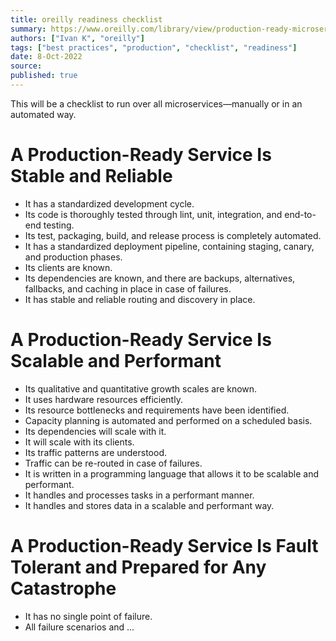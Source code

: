 ```yaml
---
title: oreilly readiness checklist
summary: https://www.oreilly.com/library/view/production-ready-microservices/9781491965962/app01.html
authors: ["Ivan K", "oreilly"]
tags: ["best practices", "production", "checklist", "readiness"]
date: 8-Oct-2022
source:
published: true
---
```


This will be a checklist to run over all microservices—manually or in an automated way.

# A Production-Ready Service Is Stable and Reliable

- It has a standardized development cycle.
- Its code is thoroughly tested through lint, unit, integration, and end-to-end testing.
- Its test, packaging, build, and release process is completely automated.
- It has a standardized deployment pipeline, containing staging, canary, and production phases.
- Its clients are known.
- Its dependencies are known, and there are backups, alternatives, fallbacks, and caching in place in case of failures.
- It has stable and reliable routing and discovery in place.

# A Production-Ready Service Is Scalable and Performant

- Its qualitative and quantitative growth scales are known.
- It uses hardware resources efficiently.
- Its resource bottlenecks and requirements have been identified.
- Capacity planning is automated and performed on a scheduled basis.
- Its dependencies will scale with it.
- It will scale with its clients.
- Its traffic patterns are understood.
- Traffic can be re-routed in case of failures.
- It is written in a programming language that allows it to be scalable and performant.
- It handles and processes tasks in a performant manner.
- It handles and stores data in a scalable and performant way.

# A Production-Ready Service Is Fault Tolerant and Prepared for Any Catastrophe

- It has no single point of failure.
- All failure scenarios and ...
